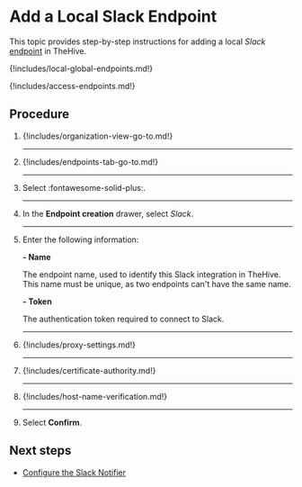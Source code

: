 # Add a Local Slack Endpoint

This topic provides step-by-step instructions for adding a local *Slack* [endpoint](../manage-endpoints/about-endpoints.md) in TheHive.

{!includes/local-global-endpoints.md!}

{!includes/access-endpoints.md!}

<h2>Procedure</h2>

1. {!includes/organization-view-go-to.md!}

    ---

2. {!includes/endpoints-tab-go-to.md!}

    ---

3. Select :fontawesome-solid-plus:.

    ---

4. In the **Endpoint creation** drawer, select *Slack*.

    ---

5. Enter the following information:

    **- Name**

    The endpoint name, used to identify this Slack integration in TheHive. This name must be unique, as two endpoints can't have the same name.

    **- Token**

    The authentication token required to connect to Slack.

    ---

6. {!includes/proxy-settings.md!}

    ---

7. {!includes/certificate-authority.md!}

    ---

8. {!includes/host-name-verification.md!}

    ---

9. Select **Confirm**.

<h2>Next steps</h2>

* [Configure the Slack Notifier](../manage-notifications/notifiers/slack.md)
